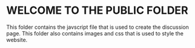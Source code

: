 # WELCOME TO THE PUBLIC FOLDER

This folder contains the javscript file that is used to create the discussion page.
This folder also contains images and css that is used to style the website.


